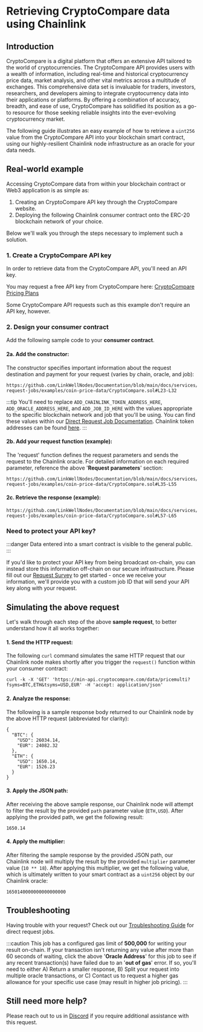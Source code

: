 # Retrieving CryptoCompare data using Chainlink

## Introduction

CryptoCompare is a digital platform that offers an extensive API tailored to the world of cryptocurrencies. The CryptoCompare API provides users with a wealth of information, including real-time and historical cryptocurrency price data, market analysis, and other vital metrics across a multitude of exchanges. This comprehensive data set is invaluable for traders, investors, researchers, and developers aiming to integrate cryptocurrency data into their applications or platforms. By offering a combination of accuracy, breadth, and ease of use, CryptoCompare has solidified its position as a go-to resource for those seeking reliable insights into the ever-evolving cryptocurrency market.

The following guide illustrates an easy example of how to retrieve a `uint256` value from the CryptoCompare API into your blockchain smart contract, using our highly-resilient Chainlink node infrastructure as an oracle for your data needs.

## Real-world example

Accessing CryptoCompare data from within your blockchain contract or Web3 application is as simple as:

1. Creating an CryptoCompare API key through the CryptoCompare website.
1. Deploying the following Chainlink consumer contract onto the ERC-20 blockchain network of your choice. 

Below we'll walk you through the steps necessary to implement such a solution.

### 1. Create a CryptoCompare API key

In order to retrieve data from the CryptoCompare API, you'll need an API key. 

You may request a free API key from CryptoCompare here: [CryptoCompare Pricing Plans](https://min-api.cryptocompare.com/)

Some CryptoCompare API requests such as this example don't require an API key, however.

### 2. Design your consumer contract

Add the following sample code to your **consumer contract**.

#### 2a. Add the constructor:

The constructor specifies important information about the request destination and payment for your request (varies by chain, oracle, and job): 


```sol reference
https://github.com/LinkWellNodes/Documentation/blob/main/docs/services/direct-request-jobs/examples/coin-price-data/CryptoCompare.sol#L23-L32
```

:::tip 
You'll need to replace `ADD_CHAINLINK_TOKEN_ADDRESS_HERE`, `ADD_ORACLE_ADDRESS_HERE`, and `ADD_JOB_ID_HERE` with the values appropriate to the specific blockchain network and job that you'll be using. You can find these values within our [Direct Request Job Documentation](/services/direct-request-jobs/Jobs-and-Pricing). Chainlink token addresses can be found [here](https://docs.chain.link/resources/link-token-contracts).
:::

#### 2b. Add your request function (example):
The 'request' function defines the request parameters and sends the request to the Chainlink oracle. For detailed information on each required parameter, reference the above '**Request parameters**' section:

```sol reference
https://github.com/LinkWellNodes/Documentation/blob/main/docs/services/direct-request-jobs/examples/coin-price-data/CryptoCompare.sol#L35-L55
```

#### 2c. Retrieve the response (example):

```sol reference
https://github.com/LinkWellNodes/Documentation/blob/main/docs/services/direct-request-jobs/examples/coin-price-data/CryptoCompare.sol#L57-L65
```

### Need to protect your API key?

:::danger
Data entered into a smart contract is visible to the general public.
:::

If you'd like to protect your API key from being broadcast on-chain, you can instead store this information off-chain on our secure infrastructure. Please fill out our [Request Survey](https://linkwellnodes.io/Getting-Started.html) to get started - once we receive your information, we'll provide you with a custom job ID that will send your API key along with your request.

## Simulating the above request

Let's walk through each step of the above **sample request**, to better understand how it all works together:

#### 1. **Send the HTTP request**:

The following `curl` command simulates the same HTTP request that our Chainlink node makes shortly after you trigger the `request()` function within your consumer contract:

```
curl -k -X 'GET' 'https://min-api.cryptocompare.com/data/pricemulti?fsyms=BTC,ETH&tsyms=USD,EUR' -H 'accept: application/json'
```

#### 2. **Analyze the response**:

The following is a sample response body returned to our Chainlink node by the above HTTP request (abbreviated for clarity):

```
{
  "BTC": {
    "USD": 26034.14,
    "EUR": 24082.32
  },
  "ETH": {
    "USD": 1650.14,
    "EUR": 1526.23
  }
}
```

#### 3. **Apply the JSON path**:

After receiving the above sample response, our Chainlink node will attempt to filter the result by the provided `path` parameter value (`ETH,USD`). After applying the provided path, we get the following result:

```
1650.14
```

#### 4. **Apply the multiplier**:

After filtering the sample response by the provided JSON path, our Chainlink node will multiply the result by the provided `multiplier` parameter value (`10 ** 18`). After applying this multiplier, we get the following value, which is ultimately written to your smart contract as a `uint256` object by our Chainlink oracle:

```
1650140000000000000000
```

## Troubleshooting

Having trouble with your request? Check out our [Troubleshooting Guide](/knowledgebase/Chainlink-Users-FAQ?id=direct-request-job-troubleshooting) for direct request jobs.

:::caution
This job has a configured gas limit of **500,000** for writing your result on-chain. If your transaction isn't returning any value after more than 60 seconds of waiting, click the above '**Oracle Address**' for this job to see if any recent transaction(s) have failed due to an '**out of gas**' error. If so, you'll need to either A) Return a smaller response, B) Split your request into multiple oracle transactions, or C) Contact us to request a higher gas allowance for your specific use case (may result in higher job pricing). 
:::

## Still need more help?

Please reach out to us in [Discord](https://discord.gg/AJ66pRz4) if you require additional assistance with this request.

